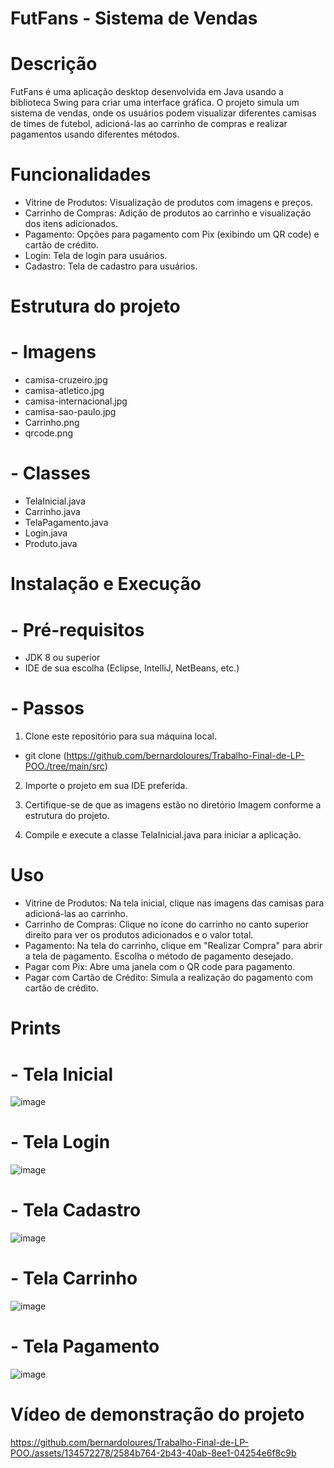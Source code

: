  # FutFans - Sistema de Vendas 

# Descrição
FutFans é uma aplicação desktop desenvolvida em Java usando a biblioteca Swing para criar uma interface gráfica. O projeto simula um sistema de vendas, onde os usuários podem visualizar diferentes camisas de times de futebol, adicioná-las ao carrinho de compras e realizar pagamentos usando diferentes métodos.

# Funcionalidades

- Vitrine de Produtos: Visualização de produtos com imagens e preços.
- Carrinho de Compras: Adição de produtos ao carrinho e visualização dos itens adicionados.
- Pagamento: Opções para pagamento com Pix (exibindo um QR code) e cartão de crédito.
- Login: Tela de login para usuários.
- Cadastro: Tela de cadastro para usuários.

# Estrutura do projeto

# - Imagens
- camisa-cruzeiro.jpg
- camisa-atletico.jpg
- camisa-internacional.jpg
- camisa-sao-paulo.jpg
- Carrinho.png
- qrcode.png

# - Classes
- TelaInicial.java
- Carrinho.java
- TelaPagamento.java
- Login.java
- Produto.java

# Instalação e Execução

# - Pré-requisitos
- JDK 8 ou superior
- IDE de sua escolha (Eclipse, IntelliJ, NetBeans, etc.)

# - Passos
1. Clone este repositório para sua máquina local.
- git clone (https://github.com/bernardoloures/Trabalho-Final-de-LP-POO./tree/main/src)

2. Importe o projeto em sua IDE preferida.

3. Certifique-se de que as imagens estão no diretório Imagem conforme a estrutura do projeto.

4. Compile e execute a classe TelaInicial.java para iniciar a aplicação.

# Uso

- Vitrine de Produtos: Na tela inicial, clique nas imagens das camisas para adicioná-las ao carrinho.
- Carrinho de Compras: Clique no ícone do carrinho no canto superior direito para ver os produtos adicionados e o valor total.
- Pagamento: Na tela do carrinho, clique em "Realizar Compra" para abrir a tela de pagamento. Escolha o método de pagamento desejado.
- Pagar com Pix: Abre uma janela com o QR code para pagamento.
- Pagar com Cartão de Crédito: Simula a realização do pagamento com cartão de crédito.

# Prints

# - Tela Inicial
![image](https://github.com/bernardoloures/Trabalho-Final-de-LP-POO./assets/134572278/2b3f8695-3335-4b2f-bac0-343c6798ce18)

# - Tela Login
![image](https://github.com/bernardoloures/Trabalho-Final-de-LP-POO./assets/134572278/fb3c13fd-c760-4026-9606-db903d561fe2)

# - Tela Cadastro
![image](https://github.com/bernardoloures/Trabalho-Final-de-LP-POO./assets/134572278/e1df1ab5-8d7b-4015-bd44-e0310f752739)

# - Tela Carrinho
![image](https://github.com/bernardoloures/Trabalho-Final-de-LP-POO./assets/134572278/b42814a0-d0cf-46e5-9290-7a8d42ec939c)

# - Tela Pagamento
![image](https://github.com/bernardoloures/Trabalho-Final-de-LP-POO./assets/134572278/d513317f-d4f5-47cd-9fe6-6201bfa739d8)

# Vídeo de demonstração do projeto

https://github.com/bernardoloures/Trabalho-Final-de-LP-POO./assets/134572278/2584b764-2b43-40ab-8ee1-04254e6f8c9b



